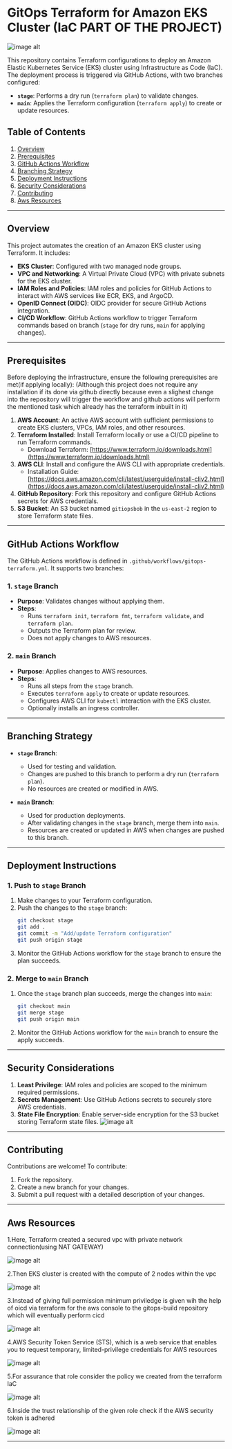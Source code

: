 # GitOps Terraform for Amazon EKS Cluster (IaC PART OF THE PROJECT)

![image alt](https://github.com/Ashsatsan/gitops-terra/blob/main/images/PHASE1.png?raw=true)


This repository contains Terraform configurations to deploy an Amazon Elastic Kubernetes Service (EKS) cluster using Infrastructure as Code (IaC). The deployment process is triggered via GitHub Actions, with two branches configured:

- **`stage`**: Performs a dry run (`terraform plan`) to validate changes.
- **`main`**: Applies the Terraform configuration (`terraform apply`) to create or update resources.

## Table of Contents

1. [Overview](#overview)
2. [Prerequisites](#prerequisites)
3. [GitHub Actions Workflow](#github-actions-workflow)
4. [Branching Strategy](#branching-strategy)
5. [Deployment Instructions](#deployment-instructions)
6. [Security Considerations](#security-considerations)
7. [Contributing](#contributing)
8. [Aws Resources](#Aws-Resources)

---

## Overview

This project automates the creation of an Amazon EKS cluster using Terraform. It includes:

- **EKS Cluster**: Configured with two managed node groups.
- **VPC and Networking**: A Virtual Private Cloud (VPC) with private subnets for the EKS cluster.
- **IAM Roles and Policies**: IAM roles and policies for GitHub Actions to interact with AWS services like ECR, EKS, and ArgoCD.
- **OpenID Connect (OIDC)**: OIDC provider for secure GitHub Actions integration.
- **CI/CD Workflow**: GitHub Actions workflow to trigger Terraform commands based on branch (`stage` for dry runs, `main` for applying changes).

---

## Prerequisites

Before deploying the infrastructure, ensure the following prerequisites are met(if applying locally):
(Although this project does not require any installation if its done via github directly because even a slighest change into the repository will trigger the workflow and github actions will perform the mentioned task
which already has the terraform inbuilt in it)

1. **AWS Account**: An active AWS account with sufficient permissions to create EKS clusters, VPCs, IAM roles, and other resources.
2. **Terraform Installed**: Install Terraform locally or use a CI/CD pipeline to run Terraform commands.
   - Download Terraform: [https://www.terraform.io/downloads.html](https://www.terraform.io/downloads.html)
3. **AWS CLI**: Install and configure the AWS CLI with appropriate credentials.
   - Installation Guide: [https://docs.aws.amazon.com/cli/latest/userguide/install-cliv2.html](https://docs.aws.amazon.com/cli/latest/userguide/install-cliv2.html)
4. **GitHub Repository**: Fork this repository and configure GitHub Actions secrets for AWS credentials.
5. **S3 Bucket**: An S3 bucket named `gitiopsbob` in the `us-east-2` region to store Terraform state files.

---

## GitHub Actions Workflow

The GitHub Actions workflow is defined in `.github/workflows/gitops-terraform.yml`. It supports two branches:

### 1. `stage` Branch
- **Purpose**: Validates changes without applying them.
- **Steps**:
  - Runs `terraform init`, `terraform fmt`, `terraform validate`, and `terraform plan`.
  - Outputs the Terraform plan for review.
  - Does not apply changes to AWS resources.

### 2. `main` Branch
- **Purpose**: Applies changes to AWS resources.
- **Steps**:
  - Runs all steps from the `stage` branch.
  - Executes `terraform apply` to create or update resources.
  - Configures AWS CLI for `kubectl` interaction with the EKS cluster.
  - Optionally installs an ingress controller.

---

## Branching Strategy

- **`stage` Branch**:
  - Used for testing and validation.
  - Changes are pushed to this branch to perform a dry run (`terraform plan`).
  - No resources are created or modified in AWS.

- **`main` Branch**:
  - Used for production deployments.
  - After validating changes in the `stage` branch, merge them into `main`.
  - Resources are created or updated in AWS when changes are pushed to this branch.
    
---

## Deployment Instructions

### 1. Push to `stage` Branch
1. Make changes to your Terraform configuration.
2. Push the changes to the `stage` branch:
   ```bash
   git checkout stage
   git add .
   git commit -m "Add/update Terraform configuration"
   git push origin stage
   ```
3. Monitor the GitHub Actions workflow for the `stage` branch to ensure the plan succeeds.

### 2. Merge to `main` Branch
1. Once the `stage` branch plan succeeds, merge the changes into `main`:
   ```bash
   git checkout main
   git merge stage
   git push origin main
   ```
2. Monitor the GitHub Actions workflow for the `main` branch to ensure the apply succeeds.

---

## Security Considerations

1. **Least Privilege**: IAM roles and policies are scoped to the minimum required permissions.
2. **Secrets Management**: Use GitHub Actions secrets to securely store AWS credentials.
3. **State File Encryption**: Enable server-side encryption for the S3 bucket storing Terraform state files.
   ![image alt](https://github.com/Ashsatsan/gitops-terra/blob/main/images/terra7.png?raw=true)
   
---

## Contributing

Contributions are welcome! To contribute:

1. Fork the repository.
2. Create a new branch for your changes.
3. Submit a pull request with a detailed description of your changes.

---

## Aws Resources

1.Here, Terraform created a secured vpc with private network connection(using NAT GATEWAY)

![image alt](https://github.com/Ashsatsan/gitops-terra/blob/main/images/terra2.png?raw=true)

2.Then EKS cluster is created with the compute of 2 nodes within the vpc

![image alt](https://github.com/Ashsatsan/gitops-terra/blob/main/images/terra1.png?raw=true)

3.Instead of giving full permission minimum priviledge is given wih the help of oicd via terraform for the aws console to the gitops-build repository which will eventually perform cicd

![image alt](https://github.com/Ashsatsan/gitops-terra/blob/main/images/terra3.png?raw=true)

4.AWS Security Token Service (STS), which is a web service that enables you to request temporary, limited-privilege credentials for AWS resources

![image alt](https://github.com/Ashsatsan/gitops-terra/blob/main/images/terra4.png?raw=true)

5.For assurance that role consider the policy we created from the terraform IaC 

![image alt](https://github.com/Ashsatsan/gitops-terra/blob/main/images/terra5.png?raw=true)

6.Inside the trust relationship of the given role check if the AWS security token is adhered

![image alt](https://github.com/Ashsatsan/gitops-terra/blob/main/images/terra6.png?raw=true)









---


